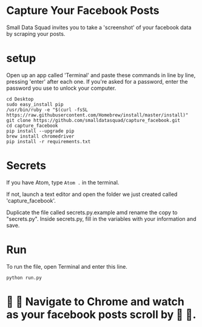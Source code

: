 # Capture Your Facebook Posts


Small Data Squad invites you to take a 'screenshot' of your facebook data by scraping your posts.


# setup

Open up an app called 'Terminal' and paste these commands in line by line, pressing 'enter' after each one.
If you're asked for a password, enter the password you use to unlock your computer.
```
cd Desktop
sudo easy_install pip
/usr/bin/ruby -e "$(curl -fsSL https://raw.githubusercontent.com/Homebrew/install/master/install)"
git clone https://github.com/smalldatasquad/capture_facebook.git
cd capture_facebook
pip install --upgrade pip
brew install chromedriver
pip install -r requirements.txt
```


# Secrets
If you have Atom, type `Atom .` in the terminal.

If not, launch a text editor and open the folder we just created called 'capture_facebook'.

Duplicate the file called secrets.py.example amd rename the copy to "secrets.py".
Inside secrets.py, fill in the variables with your information and save.

# Run
To run the file, open Terminal and enter this line.
```
python run.py
```

# 👀 👻 Navigate to Chrome and watch as your facebook posts scroll by 👻 👀.
